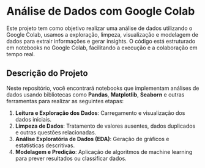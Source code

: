 # Análise de Dados com Google Colab

Este projeto tem como objetivo realizar uma análise de dados utilizando o Google Colab, usamos a exploração, limpeza, visualização e modelagem de dados para extrair informações e gerar insights.
O código está estruturado em notebooks no Google Colab, facilitando a execução e a colaboração em tempo real.

## Descrição do Projeto

Neste repositório, você encontrará notebooks que implementam análises de dados usando bibliotecas como **Pandas**, **Matplotlib**, **Seaborn** e outras ferramentas para realizar as seguintes etapas:

1. **Leitura e Exploração dos Dados**: Carregamento e visualização dos dados iniciais.
2. **Limpeza de Dados**: Tratamento de valores ausentes, dados duplicados e outras questões relacionadas.
3. **Análise Exploratória de Dados (EDA)**: Geração de gráficos e estatísticas descritivas.
4. **Modelagem e Predição**: Aplicação de algoritmos de machine learning para prever resultados ou classificar dados.
